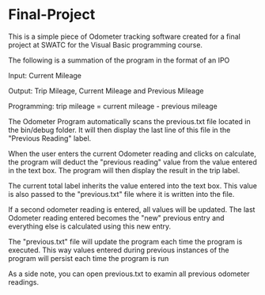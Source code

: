 # Final-Project
This is a simple piece of Odometer tracking software created for a final project at SWATC for the Visual Basic programming course.

The following is a summation of the program in the format of an IPO

Input: Current Mileage

Output: Trip Mileage, Current Mileage and Previous Mileage

Programming:
  trip mileage = current mileage - previous mileage
  
   The Odometer Program automatically scans the previous.txt file located in the bin/debug folder. It will then display the last
   line of this file in the "Previous Reading" label.
   
   When the user enters the current Odometer reading and clicks on calculate, the program will deduct the "previous reading" value
   from the value entered in the text box. The program will then display the result in the trip label. 
   
   The current total label inherits the value entered into the text box.  This value is also passed to the "previous.txt" file where
   it is written into the file.
   
   If a second odometer reading is entered, all values will be updated. The last Odometer reading entered
   becomes the "new" previous entry and everything else is calculated using this new entry.
   
   The "previous.txt" file will update the program each time the program is executed.  This way values entered during
   previous instances of the program will persist each time the program is run
   
   As a side note, you can open previous.txt to examin all previous odometer readings.
   
